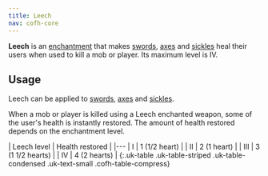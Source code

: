 ```yaml
---
title: Leech
nav: cofh-core
---
```


**Leech** is an [enchantment](https://minecraft.gamepedia.com/Enchanting) that
makes [swords](https://minecraft.gamepedia.com/Sword),
[axes](https://minecraft.gamepedia.com/Axe) and [sickles](/docs/sickles/) heal
their users when used to kill a mob or player. Its maximum level is IV.


Usage
-----

Leech can be applied to [swords](https://minecraft.gamepedia.com/Sword),
[axes](https://minecraft.gamepedia.com/Axe) and [sickles](/docs/sickles/).

When a mob or player is killed using a Leech enchanted weapon, some of the
user's health is instantly restored. The amount of health restored depends on
the enchantment level.

| Leech level | Health restored |
|---
| I | 1 (1/2 heart) |
| II | 2 (1 heart) |
| III | 3 (1 1/2 hearts) |
| IV | 4 (2 hearts) |
{:.uk-table .uk-table-striped .uk-table-condensed .uk-text-small .cofh-table-compress}
